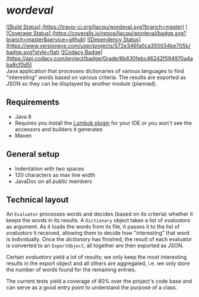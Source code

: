 _wordeval_
==========
<a href="https://travis-ci.org/ljacqu/wordeval">![Build Status]
(https://travis-ci.org/ljacqu/wordeval.svg?branch=master)</a> <a href="https://coveralls.io/github/ljacqu/wordeval?branch=master">![Coverage Status]
(https://coveralls.io/repos/ljacqu/wordeval/badge.svg?branch=master&service=github)</a> [![Dependency Status]
(https://www.versioneye.com/user/projects/572e346fa0ca350034be705b/badge.svg?style=flat)](https://www.versioneye.com/user/projects/572e346fa0ca350034be705b) [![Codacy Badge]
(https://api.codacy.com/project/badge/Grade/8b630febc46242f594970a4aba8cf0d5)](https://www.codacy.com/app/ljacqu/wordeval?utm_source=github.com&amp;utm_medium=referral&amp;utm_content=ljacqu/wordeval&amp;utm_campaign=Badge_Grade)
<br />
Java application that processes dictionaries of various languages to find "interesting" words based on
various criteria. The results are exported as JSON so they can be displayed by another module (planned).


Requirements
------------
- Java 8
- Requires you install the [Lombok plugin](https://projectlombok.org/download.html) for your IDE or you won't see the
  accessors and builders it generates
- Maven


General setup
-------------
- Indentation with two spaces
- 120 characters as max line width
- JavaDoc on all _public_ members


Technical layout
----------------
An `Evaluator` processes words and decides (based on its criteria) whether it keeps the words in its results. 
A `Dictionary` object takes a list of _evaluators_ as argument. As it loads the words from its file, it passes 
it to the list of _evaluators_ it received, allowing them to decide how "interesting" that word is individually. 
Once the _dictionary_ has finished, the result of each evaluator is converted to an `ExportObject`; all together 
are then exported as JSON.

Certain _evaluators_ yield a lot of results; we only keep the most interesting results in the export object 
and all others are aggregated, i.e. we only store the number of words found for the remaining entries.

The current tests yield a coverage of 80% over the project's code base and can serve as a good entry point to 
understand the purpose of a class.
